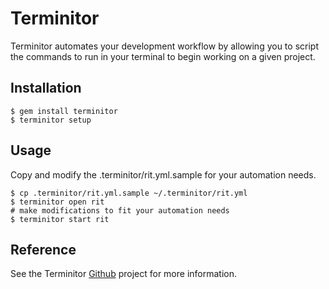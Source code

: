 Terminitor
===========

Terminitor automates your development workflow by allowing you to script the commands to run in your terminal to begin working on a given project.

Installation
------------

    $ gem install terminitor
    $ terminitor setup

Usage
-----

  Copy and modify the .terminitor/rit.yml.sample for your automation needs.

    $ cp .terminitor/rit.yml.sample ~/.terminitor/rit.yml
    $ terminitor open rit
    # make modifications to fit your automation needs
    $ terminitor start rit

Reference
---------

See the Terminitor [Github](http://github.com/achiu/terminitor) project for more information.
